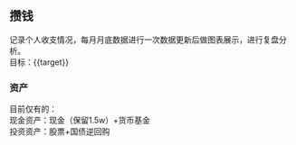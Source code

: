 ## 攒钱
记录个人收支情况，每月月底数据进行一次数据更新后做图表展示，进行复盘分析。  
目标：{{target}}
### 资产  
目前仅有的：  
现金资产：现金（保留1.5w）+货币基金  
投资资产：股票+国债逆回购
